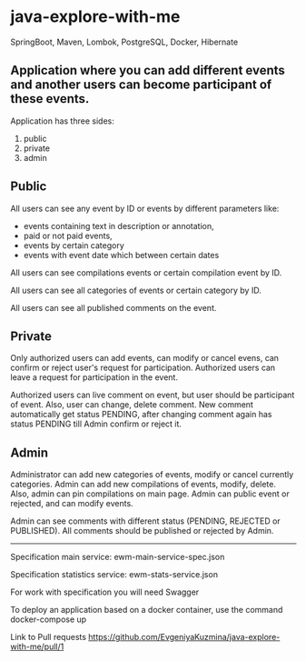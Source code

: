 # java-explore-with-me

SpringBoot, Maven, Lombok, PostgreSQL, Docker, Hibernate

## Application where you can add different events and another users can become participant of these events.

Application has three sides:
1. public
2. private
3. admin

## Public
All users can see any event by ID or events by different parameters like:
- events containing text in description or annotation,
- paid or not paid events,
- events by certain category
- events with event date which between certain dates

All users can see compilations events or certain compilation event by ID.

All users can see all categories of events or certain category by ID.

All users can see all published comments on the event.

## Private
Only authorized users can add events, can modify or cancel evens, can confirm or reject user's request for participation.
Authorized users can leave a request for participation in the event.

Authorized users can live comment on event, but user should be participant of event. Also, user can change, delete comment.
New comment automatically get status PENDING, after changing comment again has status PENDING till Admin confirm or reject it.


## Admin
Administrator can add new categories of events, modify or cancel currently categories.
Admin can add new compilations of events, modify, delete. Also, admin can pin compilations on main page.
Admin can public event or rejected, and can modify events.

Admin can see comments with different status (PENDING, REJECTED or PUBLISHED). All comments should be published or rejected by Admin.

----

Specification main service: ewm-main-service-spec.json

Specification statistics service: ewm-stats-service.json

For work with specification you will need Swagger

To deploy an application based on a docker container, use the command docker-compose up


Link to Pull requests https://github.com/EvgeniyaKuzmina/java-explore-with-me/pull/1 
